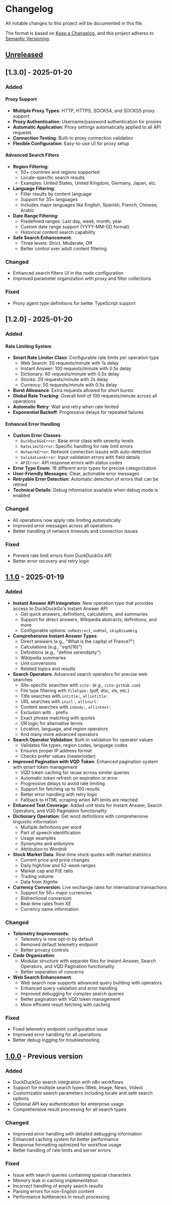 # Changelog

All notable changes to this project will be documented in this file.

The format is based on [Keep a Changelog](https://keepachangelog.com/en/1.0.0/),
and this project adheres to [Semantic Versioning](https://semver.org/spec/v2.0.0.html).

## [Unreleased]

## [1.3.0] - 2025-01-20

### Added

#### Proxy Support
- **Multiple Proxy Types**: HTTP, HTTPS, SOCKS4, and SOCKS5 proxy support
- **Proxy Authentication**: Username/password authentication for proxies
- **Automatic Application**: Proxy settings automatically applied to all API requests
- **Connection Testing**: Built-in proxy connection validation
- **Flexible Configuration**: Easy-to-use UI for proxy setup

#### Advanced Search Filters
- **Region Filtering**: 
  - 50+ countries and regions supported
  - Locale-specific search results
  - Examples: United States, United Kingdom, Germany, Japan, etc.
- **Language Filtering**:
  - Filter results by content language
  - Support for 35+ languages
  - Includes major languages like English, Spanish, French, Chinese, Arabic
- **Date Range Filtering**:
  - Predefined ranges: Last day, week, month, year
  - Custom date range support (YYYY-MM-DD format)
  - Historical content search capability
- **Safe Search Enhancement**:
  - Three levels: Strict, Moderate, Off
  - Better control over adult content filtering

### Changed

- Enhanced search filters UI in the node configuration
- Improved parameter organization with proxy and filter collections

### Fixed

- Proxy agent type definitions for better TypeScript support

## [1.2.0] - 2025-01-20

### Added

#### Rate Limiting System
- **Smart Rate Limiter Class**: Configurable rate limits per operation type
  - Web Search: 30 requests/minute with 1s delay
  - Instant Answer: 100 requests/minute with 0.5s delay  
  - Dictionary: 60 requests/minute with 0.5s delay
  - Stocks: 20 requests/minute with 2s delay
  - Currency: 50 requests/minute with 0.5s delay
- **Burst Allowance**: Extra requests allowed for short bursts
- **Global Rate Tracking**: Overall limit of 100 requests/minute across all operations
- **Automatic Retry**: Wait and retry when rate limited
- **Exponential Backoff**: Progressive delays for repeated failures

#### Enhanced Error Handling
- **Custom Error Classes**:
  - `DuckDuckGoError`: Base error class with severity levels
  - `RateLimitError`: Specific handling for rate limit errors
  - `NetworkError`: Network connection issues with auto-detection
  - `ValidationError`: Input validation errors with field details
  - `APIError`: API response errors with status codes
- **Error Type Enum**: 18 different error types for precise categorization
- **User-Friendly Messages**: Clear, actionable error messages
- **Retryable Error Detection**: Automatic detection of errors that can be retried
- **Technical Details**: Debug information available when debug mode is enabled

### Changed

- All operations now apply rate limiting automatically
- Improved error messages across all operations
- Better handling of network timeouts and connection issues

### Fixed

- Prevent rate limit errors from DuckDuckGo API
- Better error recovery and retry logic

## [1.1.0] - 2025-01-19

### Added
- **Instant Answer API Integration**: New operation type that provides access to DuckDuckGo's Instant Answer API
  - Get quick answers, definitions, calculations, and summaries
  - Support for direct answers, Wikipedia abstracts, definitions, and more
  - Configurable options: `noRedirect`, `noHtml`, `skipDisambig`
- **Comprehensive Instant Answer Types**:
  - Direct answers (e.g., "What is the capital of France?")
  - Calculations (e.g., "sqrt(16)")
  - Definitions (e.g., "define serendipity")
  - Wikipedia summaries
  - Unit conversions
  - Related topics and results
- **Search Operators**: Advanced search operators for precise web searches
  - Site-specific searches with `site:` (e.g., `site:github.com`)
  - File type filtering with `filetype:` (pdf, doc, xls, etc.)
  - Title searches with `intitle:`, `allintitle:`
  - URL searches with `inurl:`, `allinurl:`
  - Content searches with `inbody:`, `allintext:`
  - Exclusion with `-` prefix
  - Exact phrase matching with quotes
  - OR logic for alternative terms
  - Location, language, and region operators
  - And many more advanced operators
- **Search Operator Validation**: Built-in validation for operator values
  - Validates file types, region codes, language codes
  - Ensures proper IP address format
  - Checks prefer values (newer/older)
- **Improved Pagination with VQD Token**: Enhanced pagination system with smart token management
  - VQD token caching for reuse across similar queries
  - Automatic token refresh on expiration or error
  - Progressive delays to avoid rate limiting
  - Support for fetching up to 100 results
  - Better error handling with retry logic
  - Fallback to HTML scraping when API limits are reached
- **Enhanced Test Coverage**: Added unit tests for Instant Answer, Search Operators, and VQD Pagination functionality
- **Dictionary Operation**: Get word definitions with comprehensive linguistic information
  - Multiple definitions per word
  - Part of speech identification
  - Usage examples
  - Synonyms and antonyms
  - Attribution to Wordnik
- **Stock Market Data**: Real-time stock quotes with market statistics
  - Current price and price changes
  - Daily high/low and 52-week ranges
  - Market cap and P/E ratio
  - Trading volume
  - Data from Xignite
- **Currency Conversion**: Live exchange rates for international transactions
  - Support for 50+ major currencies
  - Bidirectional conversion
  - Real-time rates from XE
  - Currency name information

### Changed
- **Telemetry Improvements**: 
  - Telemetry is now opt-in by default
  - Removed default telemetry endpoint
  - Better privacy controls
- **Code Organization**: 
  - Modular structure with separate files for Instant Answer, Search Operators, and VQD Pagination functionality
  - Better separation of concerns
- **Web Search Enhancement**:
  - Web search now supports advanced query building with operators
  - Enhanced query validation and error handling
  - Improved debugging for complex search queries
  - Better pagination with VQD token management
  - More efficient result fetching with caching

### Fixed
- Fixed telemetry endpoint configuration issue
- Improved error handling for all operations
- Better debug logging for troubleshooting

## [1.0.0] - Previous version

### Added
- DuckDuckGo search integration with n8n workflows
- Support for multiple search types (Web, Image, News, Video)
- Customizable search parameters including locale and safe search options
- Optional API key authentication for enterprise usage
- Comprehensive result processing for all search types

### Changed
- Improved error handling with detailed debugging information
- Enhanced caching system for better performance
- Response formatting optimized for workflow usage
- Better handling of rate limits and server errors

### Fixed
- Issue with search queries containing special characters
- Memory leak in caching implementation
- Incorrect handling of empty search results
- Parsing errors for non-English content
- Performance bottlenecks in result processing

[Unreleased]: https://github.com/hapheus/n8n-nodes-duckduckgo/compare/v1.1.0...HEAD
[1.1.0]: https://github.com/hapheus/n8n-nodes-duckduckgo/compare/v1.0.0...v1.1.0
[1.0.0]: https://github.com/hapheus/n8n-nodes-duckduckgo/releases/tag/v1.0.0 
